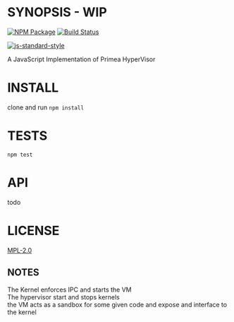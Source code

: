 # SYNOPSIS - WIP
[![NPM Package](https://img.shields.io/npm/v/merkle-trie.svg?style=flat-square)](https://www.npmjs.org/package/ewasm-kernel)
[![Build Status](https://img.shields.io/travis/ewasm/ewasm-kernel.svg?branch=master&style=flat-square)](https://travis-ci.org/ewasm/ewasm-kernel)
  
[![js-standard-style](https://cdn.rawgit.com/feross/standard/master/badge.svg)](https://github.com/feross/standard)  

A JavaScript Implementation of Primea HyperVisor

# INSTALL
clone and run `npm install`


# TESTS 
`npm test`


# API
todo

# LICENSE
[MPL-2.0](https://tldrlegal.com/license/mozilla-public-license-2.0-(mpl-2))

## NOTES
The Kernel enforces IPC and starts the VM  
The hypervisor start and stops kernels  
the VM acts as a sandbox for some given code and expose and interface to the kernel
